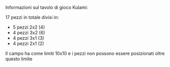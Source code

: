 Informazioni sul tavolo di gioco Kulami:

17 pezzi in totale divisi in:
- 5 pezzi 2x2 (4)
- 4 pezzi 3x2 (6)
- 4 pezzi 3x1 (3)
- 4 pezzi 2x1 (2)

Il campo ha come limiti 10x10 e i pezzi non possono essere posizionati oltre questo limite
